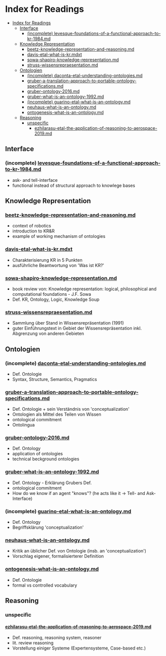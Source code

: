 # Index for Readings

- [Index for Readings](#index-for-readings)
  - [Interface](#interface)
    - [(incomplete) levesque-foundations-of-a-functional-approach-to-kr-1984.md](#incomplete-levesque-foundations-of-a-functional-approach-to-kr-1984md)
  - [Knowledge Representation](#knowledge-representation)
    - [beetz-knowledge-representation-and-reasoning.md](#beetz-knowledge-representation-and-reasoningmd)
    - [davis-etal-what-is-kr.mdxt](#davis-etal-what-is-krmdxt)
    - [sowa-shapiro-knowledge-representation.md](#sowa-shapiro-knowledge-representationmd)
    - [struss-wissensrepraesentation.md](#struss-wissensrepraesentationmd)
  - [Ontologien](#ontologien)
    - [(incomplete) daconta-etal-understanding-ontologies.md](#incomplete-daconta-etal-understanding-ontologiesmd)
    - [gruber-a-translation-approach-to-portable-ontology-specifications.md](#gruber-a-translation-approach-to-portable-ontology-specificationsmd)
    - [gruber-ontology-2016.md](#gruber-ontology-2016md)
    - [gruber-what-is-an-ontology-1992.md](#gruber-what-is-an-ontology-1992md)
    - [(incomplete) guarino-etal-what-is-an-ontology.md](#incomplete-guarino-etal-what-is-an-ontologymd)
    - [neuhaus-what-is-an-ontology.md](#neuhaus-what-is-an-ontologymd)
    - [ontogenesis-what-is-an-ontology.md](#ontogenesis-what-is-an-ontologymd)
  - [Reasoning](#reasoning)
    - [unspecific](#unspecific)
      - [ezhilarasu-etal-the-application-of-reasoning-to-aerospace-2019.md](#ezhilarasu-etal-the-application-of-reasoning-to-aerospace-2019md)


## Interface

### (incomplete) [levesque-foundations-of-a-functional-approach-to-kr-1984.md](levesque-foundations-of-a-functional-approach-to-kr-1984.md)

[
@article{Le84,
  title = {Foundations of a functional approach to knowledge representation},
  author = {Hector J. Levesque},
  journal = {Artificial Intelligence},
  volume = {23},
  number = {2},
  pages = {155-212},
  year = {1984},
  issn = {0004-3702},
  doi = {https://doi.org/10.1016/0004-3702(84)90009-2},
  url = {https://www.sciencedirect.com/science/article/pii/0004370284900092},
}
]: #

- ask- and tell-interface
- functional instead of structural approach to knowlege bases


## Knowledge Representation


### [beetz-knowledge-representation-and-reasoning.md](beetz-knowledge-representation-and-reasoning.md)

[
@incollection{Be22,
    author = {Beetz, Michael},
    title = {Knowledge Representation and Reasoning},
    year = {2022},
    isbn = {9780262369329},
    booktitle = {Cognitive Robotics},
    publisher = {The MIT Press},
    month = {05},
    doi = {10.7551/mitpress/13780.003.0027},
    url = {https://doi.org/10.7551/mitpress/13780.003.0027},
    eprint = {https://direct.mit.edu/book/chapter-pdf/2239551/c018400\_9780262369329.pdf},
}
]: #

- context of robotics
- introduction to KR&R
- example of working mechanism of ontologies


### [davis-etal-what-is-kr.mdxt](davis-etal-what-is-kr.md)

[
@article{DSS93, 
  author = {Davis, Randall and Shrobe, Howard and Szolovits, Peter}, 
  title = {What Is a Knowledge Representation?}, 
  url = {https://ojs.aaai.org/aimagazine/index.php/aimagazine/article/view/1029}, 
  doi = {10.1609/aimag.v14i1.1029}, 
  volume = {14}, 
  number = {1}, 
  journal = {AI Magazine}, 
  year = {1993}, 
  pages = {17--33},
  note = {Knowledge Representation}
}
]: #

- Charakterisierung KR in 5 Punkten
- ausführliche Beantwortung von 'Was ist KR?'


### [sowa-shapiro-knowledge-representation.md](sowa-shapiro-knowledge-representation.md)

[
@article{Sh01,
    title = {Book Reviews: Knowledge Representation: Logical, Philosophical, and Computational Foundations},
    author = {Shapiro, Stuart C.},
    editor = {Hirschberg, Julia},
    journal ={Computational Linguistics},
    volume = {27},
    number = {2},
    year = {2001},
    address = {Cambridge, MA},
    publisher = {MIT Press},
    url = {https://aclanthology.org/J01-2006},
}
]: #

- book review von: Knowledge representation: logical, philosophical and computational foundations - J.F. Sowa
- Def. KR, Ontology, Logic, Knowledge Soup

[
@book{So99,
author = {Sowa, John F.},
title = {Knowledge representation: logical, philosophical and computational foundations},
year = {1999},
isbn = {0534949657},
publisher = {Brooks/Cole Publishing Co.},
address = {USA}
}
]: #


### [struss-wissensrepraesentation.md](struss-wissensrepraesentation.md)

[
@book{St91,
  title={Wissensrepr{ä}sentation},
  editor={Peter Stru{ß}},
  year={1991},
  publisher={R. Oldenbourg Verlag GmbH},
  address={München}
}
]: #

- Sammlung über Stand in Wissensrepräsentation (1991)
- guter Einführungstext in Gebiet der Wissensrepräsentation inkl. Abgrenzung von anderen Gebieten



## Ontologien


### (incomplete) [daconta-etal-understanding-ontologies.md](daconta-etal-understanding-ontologies.md)

[
@inbook{DOS03,
  author    = {Daconta, Michael C. and Obrst, Leo J. and Smith, Kevin T.},
  booktitle = {The Semantic Web: A Guide to the Future of XML, Web Services, and Knowledge Management},
  title     = {Chapter 8: Understanding Ontologies},
  publisher = {Wiley Publishing, Inc.},
  year      = {2003},
  pages     = {181--238},
}
]: #

- Def. Ontologie
- Syntax, Structure, Semantics, Pragmatics


### [gruber-a-translation-approach-to-portable-ontology-specifications.md](gruber-a-translation-approach-to-portable-ontology-specifications.md)

[
@article{Gr93,
	author = {Gruber, Thomas R.},
	title = {A translation approach to portable ontology specifications},
	volume = {5},
	issn = {10428143},
	url = {https://linkinghub.elsevier.com/retrieve/pii/S1042814383710083},
	doi = {10.1006/knac.1993.1008},
	pages = {199--220},
	number = {2},
	journaltitle = {Knowledge Acquisition},
	shortjournal = {Knowledge Acquisition},
	date = {1993-06},
	langid = {english},
	urldate = {2025-02-22},
	notes = {ontology}
}
]: #

- Def. Ontologie + sein Verständnis von 'conceptualization'
- Ontologien als Mittel des Teilen von Wissen
- ontological commitment
- Ontolingua


### [gruber-ontology-2016.md](gruber-ontology-2016.md)

[
@Inbook{Gruber2016,
    author = {Gruber, Thomas Robert},
    editor = {Liu, Ling and {\"O}zsu, M. Tamer},
    title = {Ontology},
    bookTitle = {Encyclopedia of Database Systems},
    year = {2016},
    publisher = {Springer New York},
    address = {New York, NY},
    pages = {1--3},
    isbn = {978-1-4899-7993-3},
    doi = {10.1007/978-1-4899-7993-3_1318-2},
    url = {https://doi.org/10.1007/978-1-4899-7993-3_1318-2}
}
]: #

- Def. Ontology
- application of ontologies
- technical beckground ontologies


### [gruber-what-is-an-ontology-1992.md](gruber-what-is-an-ontology-1992.md)

[
@online{Gr92,
    title = {What is an Ontology?},
    author = {Gruber, Thomas Robert},
    year = {1992},
    url = {http://www-ksl.stanford.edu/kst/what-is-an-ontology.html},
	urldate = {2025-04-12},
}
]: #


- Def. Ontology - Erklärung Grubers Def.
- ontological commitment
- How do we know if an agent "knows"? (he acts like it -> Tell- and Ask-Interface)


### (incomplete) [guarino-etal-what-is-an-ontology.md](guarino-etal-what-is-an-ontology.md)

[
@inbook{GOS09,
  author = {Guarino, Nicola and Oberle, Daniel and Staab, Steffen},
  editor = {Staab, Steffen and Studer, Rudi},
  title = {What Is an Ontology?},
  bookTitle = {Handbook on Ontologies},
  year = {2009},
  publisher = {Springer Berlin Heidelberg},
  address = {Berlin, Heidelberg},
  pages = {1--17},
  isbn = {978-3-540-92673-3},
  doi = {10.1007/978-3-540-92673-3_0},
  url = {https://doi.org/10.1007/978-3-540-92673-3_0},
}
]: #

- Def. Ontology
- Begriffsklärung 'conceptualization'


### [neuhaus-what-is-an-ontology.md](neuhaus-what-is-an-ontology.md)

[
@article{Ne18,
	title = {What is an Ontology?},
	url = {https://www.semanticscholar.org/paper/a13477eaa1ad804e3adb1a91caef1715f23eeb43},
	journaltitle = {{ArXiv}},
	author = {Neuhaus, Fabian},
	urldate = {2025-02-18},
	date = {2018-10-22},
}
]: #

- Kritik an üblicher Def. von Ontologie (insb. an 'conceptualization')
- Vorschlag eigener, formalisierterer Definition


### [ontogenesis-what-is-an-ontology.md](ontogenesis-what-is-an-ontology.md)

[
@online{SRH10,
  author = {Stevens, Robert and  Rector, Alan and Hull, Duncan},
  year = {2010},
  title ={What is an ontology?},
  howpublished = {Ontogenesis},
  url = {https://web.archive.org/web/20141022112650/http://ontogenesis.knowledgeblog.org/66},
  urldate = {2025-01-31}
}
]: #

- Def. Ontologie
- formal vs controlled vocabulary


## Reasoning

### unspecific

#### [ezhilarasu-etal-the-application-of-reasoning-to-aerospace-2019.md](ezhilarasu-etal-the-application-of-reasoning-to-aerospace-2019.md)


[
@article{ESJ19,
    title = {The application of reasoning to aerospace Integrated Vehicle Health Management (IVHM): Challenges and opportunities},
    author = {Cordelia Mattuvarkuzhali Ezhilarasu and Zakwan Skaf and Ian K. Jennions},
    year = {2019},
    journal = {Progress in Aerospace Sciences},
    volume = {105},
    pages = {60-73},
    issn = {0376-0421},
    doi = {https://doi.org/10.1016/j.paerosci.2019.01.001},
    url = {https://www.sciencedirect.com/science/article/pii/S0376042118301337},
}
]: #

- Def. reasoning, reasoning system, reasoner
- lit. review reasoning
- Vorstellung einiger Systeme (Expertensysteme, Case-based etc.)